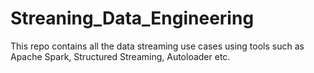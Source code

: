 # Streaning_Data_Engineering
This repo contains all the data streaming use cases using tools such as Apache Spark, Structured Streaming, Autoloader etc.
